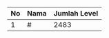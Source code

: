 | No | Nama            | Jumlah Level |
|----|-----------------|--------------|
| 1  | #    |    2483        |
